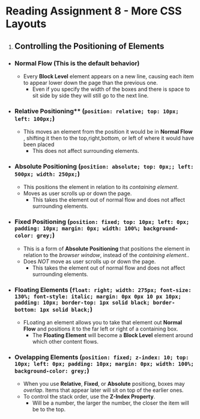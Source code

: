# **Reading Assignment 8 - More CSS Layouts**

1. ## Controlling the Positioning of Elements
  + ### Normal Flow (This is the default behavior)
    + Every **Block Level** element appears on a new line, causing each item to appear lower down the page than the previous one.
      + Even if you specify the width of the boxes and there is space to sit side by side they will still go to the next line.
  
  + ### Relative Positioning** (`position: relative; top: 10px; left: 100px;`)
    + This moves an element from the position it would be in **Normal Flow** , shifting it then to the top,right,bottom, or left of where it would have been placed
      + This does not affect surrounding elements.
 
 + ### Absolute Positioning (`position: absolute; top: 0px;; left: 500px; width: 250px;`)
    + This positions the element in relation to its *containing element*.
    + Moves as user scrolls up or down the page.
      + This takes the element out of normal flow and does not affect surrounding elements.

+ ### Fixed Positioning (`position: fixed; top: 10px; left: 0px; padding: 10px; margin: 0px; width: 100%; background-color: grey;`)
    + This is a form of **Absolute Positioning** that positions the element in relation to the *browser window*, instead of the *containing element*..
    + Does *NOT* move as user scrolls up or down the page.
      + This takes the element out of normal flow and does not affect surrounding elements.

+ ### Floating Elements (`float: right; width: 275px; font-size: 130%; font-style: italic; margin: 0px 0px 10 px 10px; padding: 10px; border-top: 1px solid black; border-bottom: 1px solid black;`)
    + FLoating an element allows you to take that element out **Normal Flow** and positions it to the far left or right of a containing box.
      + The **Floating Element** will become a **Block Level** element around which other content flows.

+ ### Ovelapping Elements (`position: fixed; z-index: 10; top: 10px; left: 0px; padding: 10px; margin: 0px; width: 100%; background-color: grey;`)
    + When you use **Relative**, **Fixed**, or **Absolute** positiong, boxes may *overlap*. Items that appear later will sit on top of the earlier ones.
    + To control the stack order, use the **Z-Index Property**.
      + Will be a number, the larger the number, the closer the item will be to the top.


